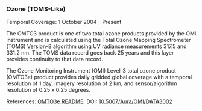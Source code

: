 ### Ozone (TOMS-Like)
Temporal Coverage: 1 October 2004 - Present

The OMTO3 product is one of two total ozone products provided by the OMI instrument and is calculated using the Total Ozone Mapping Spectrometer (TOMS) Version-8 algorithm using UV radiance measurements 317.5 and 331.2 nm. The TOMS data record goes back 25 years and this layer provides continuity to that data record.

The Ozone Monitoring Instrument (OMI) Level-3 total ozone product (OMTO3e) product provides daily gridded global coverage with a temporal resolution of 1 day, imagery resolution of 2 km, and sensor/algorithm resolution of 0.25 x 0.25 degrees.

References: [OMTO3e README](https://acdisc.gesdisc.eosdis.nasa.gov/data/Aura_OMI_Level3/OMTO3e.003/doc/OMTO3e_OSIPS_README_V003.doc); DOI: [10.5067/Aura/OMI/DATA3002](https://disc.gsfc.nasa.gov/datacollection/OMTO3e_V003.html)
